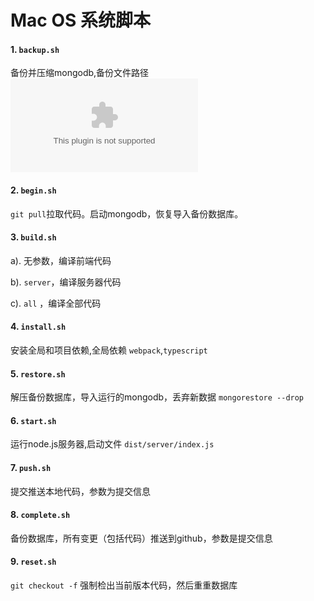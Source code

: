 # Mac OS 系统脚本

#### 1. `backup.sh`

备份并压缩mongodb,备份文件路径 ![data/db.zip](../data/db.zip)

#### 2. `begin.sh` 

`git pull`拉取代码。启动mongodb，恢复导入备份数据库。

#### 3. `build.sh`

  a). 无参数，编译前端代码
  
  b). `server`，编译服务器代码
  
  c). `all` ，编译全部代码

#### 4. `install.sh`

安装全局和项目依赖,全局依赖 `webpack`,`typescript`

#### 5. `restore.sh`

解压备份数据库，导入运行的mongodb，丢弃新数据 `mongorestore --drop`

#### 6. `start.sh`

运行node.js服务器,启动文件 `dist/server/index.js`

#### 7. `push.sh`

提交推送本地代码，参数为提交信息

#### 8. `complete.sh`

备份数据库，所有变更（包括代码）推送到github，参数是提交信息

#### 9. `reset.sh`

`git checkout -f` 强制检出当前版本代码，然后重重数据库
